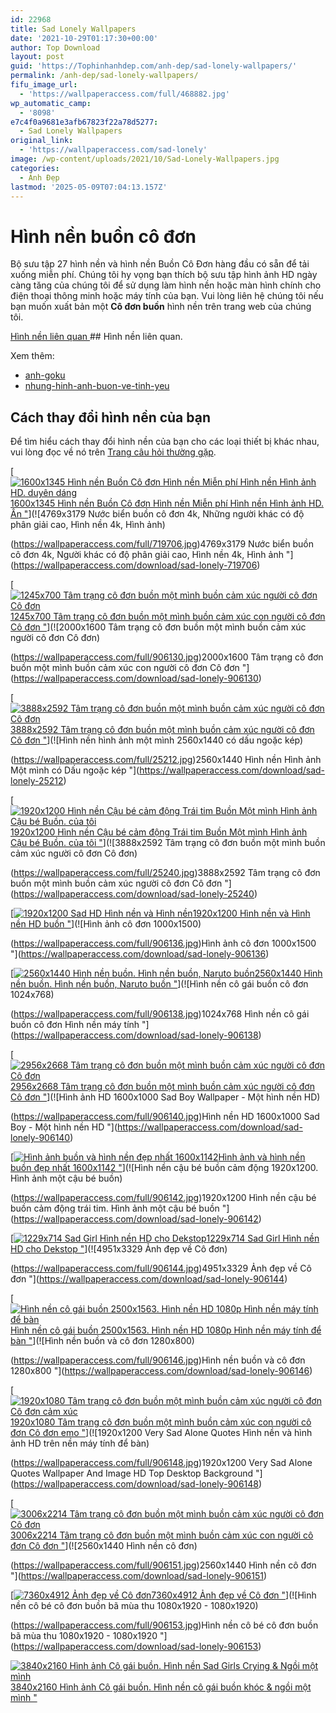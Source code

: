 ```yaml
---
id: 22968
title: Sad Lonely Wallpapers
date: '2021-10-29T01:17:30+00:00'
author: Top Download
layout: post
guid: 'https://Tophinhanhdep.com/anh-dep/sad-lonely-wallpapers/'
permalink: /anh-dep/sad-lonely-wallpapers/
fifu_image_url:
  - 'https://wallpaperaccess.com/full/468882.jpg'
wp_automatic_camp:
  - '8098'
e7c4f0a9681e3afb67823f22a78d5277:
  - Sad Lonely Wallpapers
original_link:
  - 'https://wallpaperaccess.com/sad-lonely'
image: /wp-content/uploads/2021/10/Sad-Lonely-Wallpapers.jpg
categories:
  - Ảnh Đẹp
lastmod: '2025-05-09T07:04:13.157Z'
---
```

# Hình nền buồn cô đơn

Bộ sưu tập 27 hình nền và hình nền Buồn Cô Đơn hàng đầu có sẵn để tải xuống miễn phí. Chúng tôi hy vọng bạn thích bộ sưu tập hình ảnh HD ngày càng tăng của chúng tôi để sử dụng làm hình nền hoặc màn hình chính cho điện thoại thông minh hoặc máy tính của bạn. Vui lòng liên hệ chúng tôi nếu bạn muốn xuất bản một **Cô đơn buồn** hình nền trên trang web của chúng tôi.

[Hình nền liên quan ](#related) ## Hình nền liên quan.

   
 Xem thêm:

   
- [anh-goku](https://tophinhanhdep.com/anh-anime/anh-goku/)
- [nhung-hinh-anh-buon-ve-tinh-yeu](https://tophinhanhdep.com/hinh-anh-buon/nhung-hinh-anh-buon-ve-tinh-yeu/)

## Cách thay đổi hình nền của bạn

Để tìm hiểu cách thay đổi hình nền của bạn cho các loại thiết bị khác nhau, vui lòng đọc về nó trên [Trang câu hỏi thường gặp](https://tophinhanhdep.com/faq/).

  
[[![1600x1345 Hình nền Buồn Cô đơn Hình nền Miễn phí Hình nền Hình ảnh HD.  duyên dáng](https://wallpaperaccess.com/full/468882.jpg)1600x1345 Hình nền Buồn Cô đơn Hình nền Miễn phí Hình nền Hình ảnh HD. Ân "](https://wallpaperaccess.com/download/sad-lonely-468882)](![4769x3179 Nước biển buồn cô đơn 4k, Những người khác có độ phân giải cao, Hình nền 4k, Hình ảnh)

(https://wallpaperaccess.com/full/719706.jpg)4769x3179 Nước biển buồn cô đơn 4k, Người khác có độ phân giải cao, Hình nền 4k, Hình ảnh "](https://wallpaperaccess.com/download/sad-lonely-719706)

[[![1245x700 Tâm trạng cô đơn buồn một mình buồn cảm xúc người cô đơn Cô đơn](https://wallpaperaccess.com/full/906129.jpg)1245x700 Tâm trạng cô đơn buồn một mình buồn cảm xúc con người cô đơn Cô đơn "](https://wallpaperaccess.com/download/sad-lonely-906129)](![2000x1600 Tâm trạng cô đơn buồn một mình buồn cảm xúc người cô đơn Cô đơn)

(https://wallpaperaccess.com/full/906130.jpg)2000x1600 Tâm trạng cô đơn buồn một mình buồn cảm xúc con người cô đơn Cô đơn "](https://wallpaperaccess.com/download/sad-lonely-906130)

[[![3888x2592 Tâm trạng cô đơn buồn một mình buồn cảm xúc người cô đơn Cô đơn](https://wallpaperaccess.com/full/906131.jpg)3888x2592 Tâm trạng cô đơn buồn một mình buồn cảm xúc người cô đơn Cô đơn "](https://wallpaperaccess.com/download/sad-lonely-906131)](![Hình nền hình ảnh một mình 2560x1440 có dấu ngoặc kép)

(https://wallpaperaccess.com/full/25212.jpg)2560x1440 Hình nền Hình ảnh Một mình có Dấu ngoặc kép "](https://wallpaperaccess.com/download/sad-lonely-25212)

[[![1920x1200 Hình nền Cậu bé cảm động Trái tim Buồn Một mình Hình ảnh Cậu bé Buồn.  của tôi](https://wallpaperaccess.com/full/906133.jpg)1920x1200 Hình nền Cậu bé cảm động Trái tim Buồn Một mình Hình ảnh Cậu bé Buồn. của tôi "](https://wallpaperaccess.com/download/sad-lonely-906133)](![3888x2592 Tâm trạng cô đơn buồn một mình buồn cảm xúc người cô đơn Cô đơn)

(https://wallpaperaccess.com/full/25240.jpg)3888x2592 Tâm trạng cô đơn buồn một mình buồn cảm xúc người cô đơn Cô đơn "](https://wallpaperaccess.com/download/sad-lonely-25240)

[[![1920x1200 Sad HD Hình nền và Hình nền](https://wallpaperaccess.com/full/147337.jpg)1920x1200 Hình nền và Hình nền HD buồn "](https://wallpaperaccess.com/download/sad-lonely-147337)](![Hình ảnh cô đơn 1000x1500)

(https://wallpaperaccess.com/full/906136.jpg)Hình ảnh cô đơn 1000x1500 "](https://wallpaperaccess.com/download/sad-lonely-906136)

[[![2560x1440 Hình nền buồn.  Hình nền buồn, Naruto buồn](https://wallpaperaccess.com/full/906137.jpg)2560x1440 Hình nền buồn. Hình nền buồn, Naruto buồn "](https://wallpaperaccess.com/download/sad-lonely-906137)](![Hình nền cô gái buồn cô đơn 1024x768)

(https://wallpaperaccess.com/full/906138.jpg)1024x768 Hình nền cô gái buồn cô đơn Hình nền máy tính "](https://wallpaperaccess.com/download/sad-lonely-906138)

[[![2956x2668 Tâm trạng cô đơn buồn một mình buồn cảm xúc người cô đơn Cô đơn](https://wallpaperaccess.com/full/906139.jpg)2956x2668 Tâm trạng cô đơn buồn một mình buồn cảm xúc người cô đơn Cô đơn "](https://wallpaperaccess.com/download/sad-lonely-906139)](![Hình ảnh HD 1600x1000 Sad Boy Wallpaper - Một hình nền HD)

(https://wallpaperaccess.com/full/906140.jpg)Hình nền HD 1600x1000 Sad Boy - Một hình nền HD "](https://wallpaperaccess.com/download/sad-lonely-906140)

[[![Hình ảnh buồn và hình nền đẹp nhất 1600x1142](https://wallpaperaccess.com/full/906141.jpg)Hình ảnh và hình nền buồn đẹp nhất 1600x1142 "](https://wallpaperaccess.com/download/sad-lonely-906141)](![Hình nền cậu bé buồn cảm động 1920x1200.  Hình ảnh một cậu bé buồn)

(https://wallpaperaccess.com/full/906142.jpg)1920x1200 Hình nền cậu bé buồn cảm động trái tim. Hình ảnh một cậu bé buồn "](https://wallpaperaccess.com/download/sad-lonely-906142)

[[![1229x714 Sad Girl Hình nền HD cho Dekstop](https://wallpaperaccess.com/full/880578.jpg)1229x714 Sad Girl Hình nền HD cho Dekstop "](https://wallpaperaccess.com/download/sad-lonely-880578)](![4951x3329 Ảnh đẹp về Cô đơn)

(https://wallpaperaccess.com/full/906144.jpg)4951x3329 Ảnh đẹp về Cô đơn "](https://wallpaperaccess.com/download/sad-lonely-906144)

[[![Hình nền cô gái buồn 2500x1563.  Hình nền HD 1080p Hình nền máy tính để bàn](https://wallpaperaccess.com/full/906145.jpg)Hình nền cô gái buồn 2500x1563. Hình nền HD 1080p Hình nền máy tính để bàn "](https://wallpaperaccess.com/download/sad-lonely-906145)](![Hình nền buồn và cô đơn 1280x800)

(https://wallpaperaccess.com/full/906146.jpg)Hình nền buồn và cô đơn 1280x800 "](https://wallpaperaccess.com/download/sad-lonely-906146)

[[![1920x1080 Tâm trạng cô đơn buồn một mình buồn cảm xúc người cô đơn Cô đơn cảm xúc](https://wallpaperaccess.com/full/906147.jpg)1920x1080 Tâm trạng cô đơn buồn một mình buồn cảm xúc con người cô đơn Cô đơn emo "](https://wallpaperaccess.com/download/sad-lonely-906147)](![1920x1200 Very Sad Alone Quotes Hình nền và hình ảnh HD trên nền máy tính để bàn)

(https://wallpaperaccess.com/full/906148.jpg)1920x1200 Very Sad Alone Quotes Wallpaper And Image HD Top Desktop Background "](https://wallpaperaccess.com/download/sad-lonely-906148)

[[![3006x2214 Tâm trạng cô đơn buồn một mình buồn cảm xúc người cô đơn Cô đơn](https://wallpaperaccess.com/full/504212.jpg)3006x2214 Tâm trạng cô đơn buồn một mình buồn cảm xúc con người cô đơn Cô đơn "](https://wallpaperaccess.com/download/sad-lonely-504212)](![2560x1440 Hình nền cô đơn)

(https://wallpaperaccess.com/full/906151.jpg)2560x1440 Hình nền cô đơn "](https://wallpaperaccess.com/download/sad-lonely-906151)

[[![7360x4912 Ảnh đẹp về Cô đơn](https://wallpaperaccess.com/full/906152.jpg)7360x4912 Ảnh đẹp về Cô đơn "](https://wallpaperaccess.com/download/sad-lonely-906152)](![Hình nền cô bé cô đơn buồn bã mùa thu 1080x1920 - 1080x1920)

(https://wallpaperaccess.com/full/906153.jpg)Hình nền cô bé cô đơn buồn bã mùa thu 1080x1920 - 1080x1920 "](https://wallpaperaccess.com/download/sad-lonely-906153)

[![3840x2160 Hình ảnh Cô gái buồn.  Hình nền Sad Girls Crying & Ngồi một mình](https://wallpaperaccess.com/full/432774.jpg)3840x2160 Hình ảnh Cô gái buồn. Hình nền cô gái buồn khóc &amp; ngồi một mình "](https://wallpaperaccess.com/download/sad-lonely-432774)
